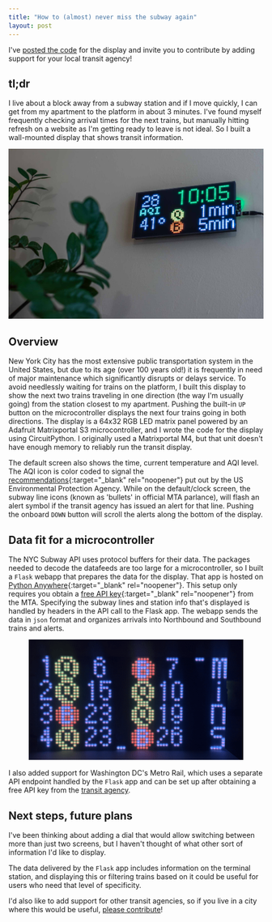 ```yaml
---
title: "How to (almost) never miss the subway again"
layout: post
---
```

I've [posted the code](https://github.com/benarnav/arrivals-board) for the display and invite you to contribute by adding support for your local transit agency!

## tl;dr
I live about a block away from a subway station and if I move quickly, I can get from my apartment to the platform in about 3 minutes. I've found myself frequently checking arrival times for the next trains, but manually hitting refresh on a website as I'm getting ready to leave is not ideal. So I built a wall-mounted display that shows transit information.
<div class="img-solo-div">
    <img src="/assets/img/arrivals_default.jpeg" alt="default screen for arrivals display" />
</div>

## Overview

New York City has the most extensive public transportation system in the United States, but due to its age (over 100 years old!) it is frequently in need of major maintenance which significantly disrupts or delays service. To avoid needlessly waiting for trains on the platform, I built this display to show the next two trains traveling in one direction (the way I'm usually going) from the station closest to my apartment. Pushing the built-in `UP` button on the microcontroller displays the next four trains going in both directions. The display is a 64x32 RGB LED matrix panel powered by an Adafruit Matrixportal S3 microcontroller, and I wrote the code for the display using CircuitPython. I originally used a Matrixportal M4, but that unit doesn't have enough memory to reliably run the transit display.

The default screen also shows the time, current temperature and AQI level. The AQI icon is color coded to signal the [recommendations](https://www.airnow.gov){:target="_blank" rel="noopener"} put out by the US Environmental Protection Agency. While on the default/clock screen, the subway line icons (known as 'bullets' in official MTA parlance), will flash an alert symbol if the transit agency has issued an alert for that line. Pushing the onboard `DOWN` button will scroll the alerts along the bottom of the display.

## Data fit for a microcontroller
The NYC Subway API uses protocol buffers for their data. The packages needed to decode the datafeeds are too large for a microcontroller, so I built a `Flask` webapp that prepares the data for the display. That app is hosted on [Python Anywhere](www.pythonanywhere.com){:target="_blank" rel="noopener"}. This setup only requires you obtain a [free API key](https://new.mta.info/developers){:target="_blank" rel="noopener"} from the MTA. Specifying the subway lines and station info that's displayed is handled by headers in the API call to the Flask app. The webapp sends the data in `json` format and organizes arrivals into Northbound and Southbound trains and alerts.  

<figure>
    <img src="/assets/img/arrivals_board.gif" alt="expanded arrivals screen" />
  <figcaption></figcaption>
</figure>

I also added support for Washington DC's Metro Rail, which uses a separate API endpoint handled by the `Flask` app and can be set up after obtaining a free API key from the [transit agency](https://developer.wmata.com).


## Next steps, future plans
I've been thinking about adding a dial that would allow switching between more than just two screens, but I haven't thought of what other sort of information I'd like to display.

The data delivered by the `Flask` app includes information on the terminal station, and displaying this or filtering trains based on it could be useful for users who need that level of specificity. 

I'd also like to add support for other transit agencies, so if you live in a city where this would be useful, [please contribute](https://github.com/benarnav/arrivals-board)!